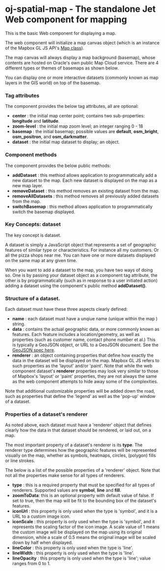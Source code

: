 # oj-spatial-map - The standalone Jet Web component for mapping

This is the basic Web component for displaying a map.

The web component will initialize a map canvas object (which is an instance of the Mapbox GL JS API's [Map class](https://docs.mapbox.com/mapbox-gl-js/api/#map)).

The map canvas will always display a map background (basemap), whose contents are hosted on Oracle's own public Map Cloud
service.  There are 4 different types or themes of basemaps as shown below. 

You can display one or more interactive datasets (commonly known as map layers in the GIS world) on top of the basemap.

### Tag attributes

The component provides the below tag attributes, all are optional:

- **center** : the initial map center point; contains two sub-properties: **longitude** and **latitude**. 
- **zoom-level** : the initial map zoom level; an integer ranging 0 - 18
- **basemap**    : the initial basemap; possible values are **default**, **osm_bright**, **osm_positron**, and **osm_darkmatter**.
- **dataset**    : the initial map dataset to display; an object.

### Component methods

The component provides the below public methods:

- **addDataset** : this methiod allows application to programmatically add a new dataset to the map. Each new dataset
    is displayed on the map as a new map layer.
- **removeDataset** : this method removes an existing dataset from the map.
- **removeAllDatasets** : this method removes all previously added datasets from the map.
- **switchBasemap**  : this method allows application to programmatically switch the basemap displayed.

### Key Concepts: dataset

The key concept is dataset.

A dataset is simply a JavaScript object that represents a set of geographic features of similar type or 
characteristics.  For instance all my customers. Or all the pizza shops near me.  You can have one or more datasets
displayed on the same map at any given time.

When you want to add a dataset to the map, you have two ways of doing so. One is by passing your dataset object as a 
component tag attribute, the other is by programmatically (such as in response to a user initiated action) adding 
a dataset using the component's public method **addDataset()**.


### Structure of a dataset.

Each dataset must have these three aspects clearly defined:

- **name** :  each dataset must have a unqiue name (unique within the map ) string.
- **data** :  contains the actual geographic data, or more commonly known as features. Each feature includes a
     location/geometry, as well as properties (such as customer name, contact phone number et al.) This is typically
     a GeoJSON object, or URL to a GeoJSON document. See the [GeoJSON spec here](https://en.wikipedia.org/wiki/GeoJSON).
- **renderer** : an object containing properties that define how exactly the data in the dataset will be displayed on the
    map. Mapbox GL JS refers to such properties as the 'layout' and/or 'paint'.  Note that while the web component dataset's **renderer**
    properties may look very similar to those of Mapbox's 'layout' or 'paint' properties, they are not always the same as the 
    web component attempts to hide away some of the complexities.

Note that additional customizable properties will be added down the road, such as properties that define the 'legend' as well as
the 'pop-up' window of a dataset.

### Properties of a dataset's renderer

As noted above, each dataset must have a 'renderer' object that defines clearly how the data in that dataset should
be rendered, or laid out, on a map.

The most important property of a dataset's renderer is its **type**. The renderer type determines how the geographic features
will be represented visually on the map, whether as symbols, heatmaps, circles, (polygon) fills or line strokes.

The below is a list of the possible properties of a 'renderer' object. Note that not all the properties make sense for all types of
renderers.

- **type** :  this is a required property that must be specified for all types of renderers. Supported values are 
    **symbol**, **line** and **fill**.
- **zoomToData**: this is an optional property with default value of false. If set to true, then the map will be fit
                 to the bounding box of the dataset's features.
- **iconUrl** : this property is only used when the type is 'symbol', and it is a URL to a custom image icon.
- **iconScale** : this property is only used when the type is 'symbol', and it represents the scaling factor of the icon
    image. A scale value of 1 means the custom image will be displayed on the map using its original dimension, while
    a scale of 0.5 means the original image will be scaled down by half when displayed.
- **lineColor** : this property is only used when the type is 'line'.
- **lineWidth** : this property is only used when the type is 'line'.
- **lineOpacity** : this property is only used when the type is 'line'; value ranges from 0 to 1.